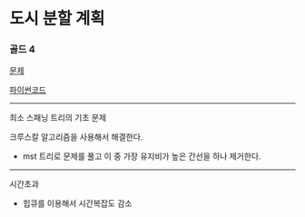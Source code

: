 # 도시 분할 계획
### 골드 4
[문제](https://www.acmicpc.net/problem/1647)

[파이썬코드](1647.py)

---

최소 스패닝 트리의 기초 문제

크루스칼 알고리즘을 사용해서 해결한다.

- mst 트리로 문제를 풀고 이 중 가장 유지비가 높은 간선을 하나 제거한다.
---
시간초과
- 힙큐를 이용해서 시간복잡도 감소